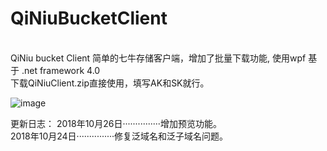 # QiNiuBucketClient
<Br/>
QiNiu bucket Client 简单的七牛存储客户端，增加了批量下载功能, 使用wpf  基于 .net framework 4.0
<Br/>
下载QiNiuClient.zip直接使用，填写AK和SK就行。<Br/>

![image](https://github.com/wjs5943283/QiNiuBucketClient/blob/master/view.png)

更新日志：
2018年10月26日···············增加预览功能。<Br/>
2018年10月24日···············修复泛域名和泛子域名问题。
